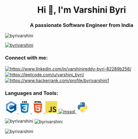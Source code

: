 <h1 align="center">Hi 👋, I'm Varshini Byri</h1>
<h3 align="center">A passionate Software Engineer from India</h3>

<p align="left"> <img src="https://komarev.com/ghpvc/?username=byrivarshini&label=Profile%20views&color=0e75b6&style=flat" alt="byrivarshini" /> </p>

<p align="left"> <a href="https://github.com/ryo-ma/github-profile-trophy"><img src="https://github-profile-trophy.vercel.app/?username=byrivarshini" alt="byrivarshini" /></a> </p>

<h3 align="left">Connect with me:</h3>
<p align="left">
<a href="https://linkedin.com/in/https://www.linkedin.com/in/varshinireddy-byri-82289b256/" target="blank"><img align="center" src="https://raw.githubusercontent.com/rahuldkjain/github-profile-readme-generator/master/src/images/icons/Social/linked-in-alt.svg" alt="https://www.linkedin.com/in/varshinireddy-byri-82289b256/" height="30" width="40" /></a>
<a href="https://www.leetcode.com/https://leetcode.com/u/varshini_byri/" target="blank"><img align="center" src="https://raw.githubusercontent.com/rahuldkjain/github-profile-readme-generator/master/src/images/icons/Social/leet-code.svg" alt="https://leetcode.com/u/varshini_byri/" height="30" width="40" /></a>
<a href="https://www.hackerearth.com/https://www.hackerrank.com/profile/byrivarshini1" target="blank"><img align="center" src="https://raw.githubusercontent.com/rahuldkjain/github-profile-readme-generator/master/src/images/icons/Social/hackerearth.svg" alt="https://www.hackerrank.com/profile/byrivarshini1" height="30" width="40" /></a>
</p>

<h3 align="left">Languages and Tools:</h3>
<p align="left"> <a href="https://www.cprogramming.com/" target="_blank" rel="noreferrer"> <img src="https://raw.githubusercontent.com/devicons/devicon/master/icons/c/c-original.svg" alt="c" width="40" height="40"/> </a> <a href="https://www.w3schools.com/css/" target="_blank" rel="noreferrer"> <img src="https://raw.githubusercontent.com/devicons/devicon/master/icons/css3/css3-original-wordmark.svg" alt="css3" width="40" height="40"/> </a> <a href="https://www.w3.org/html/" target="_blank" rel="noreferrer"> <img src="https://raw.githubusercontent.com/devicons/devicon/master/icons/html5/html5-original-wordmark.svg" alt="html5" width="40" height="40"/> </a> <a href="https://developer.mozilla.org/en-US/docs/Web/JavaScript" target="_blank" rel="noreferrer"> <img src="https://raw.githubusercontent.com/devicons/devicon/master/icons/javascript/javascript-original.svg" alt="javascript" width="40" height="40"/> </a> <a href="https://www.microsoft.com/en-us/sql-server" target="_blank" rel="noreferrer"> <img src="https://www.svgrepo.com/show/303229/microsoft-sql-server-logo.svg" alt="mssql" width="40" height="40"/> </a> <a href="https://www.python.org" target="_blank" rel="noreferrer"> <img src="https://raw.githubusercontent.com/devicons/devicon/master/icons/python/python-original.svg" alt="python" width="40" height="40"/> </a> </p>

<p><img align="left" src="https://github-readme-stats.vercel.app/api/top-langs?username=byrivarshini&show_icons=true&locale=en&layout=compact" alt="byrivarshini" /></p>

<p>&nbsp;<img align="center" src="https://github-readme-stats.vercel.app/api?username=byrivarshini&show_icons=true&locale=en" alt="byrivarshini" /></p>

<p><img align="center" src="https://github-readme-streak-stats.herokuapp.com/?user=byrivarshini&" alt="byrivarshini" /></p>
